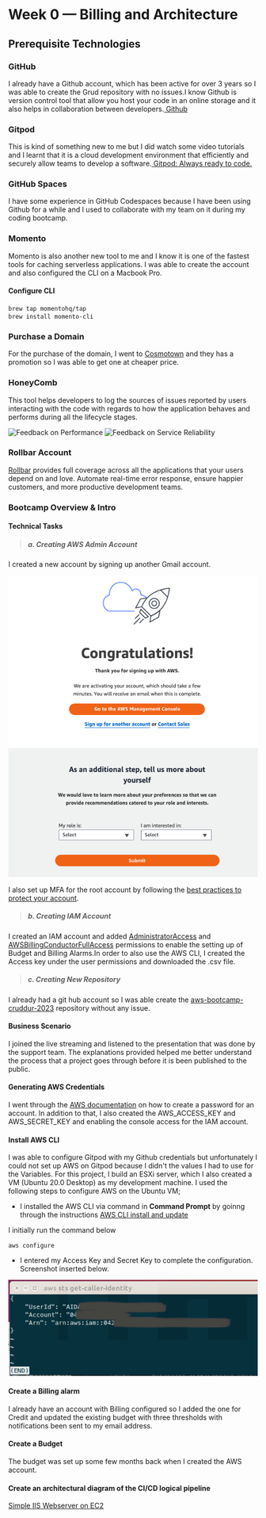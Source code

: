 # Week 0 — Billing and Architecture

## Prerequisite Technologies

### GitHub
I already have a Github account, which has been active for over 3 years so I was able to create the Grud repository with no issues.I know Github is version control tool that allow you host your code in an online storage and it also helps in collaboration between developers.[ Github](https://github.com)

### Gitpod
This is kind of something new to me but I did watch some video tutorials and I learnt that it is a cloud development environment that efficiently and securely allow teams to develop a software.[ Gitpod: Always ready to code.](https://www.gitpod.io)

### GitHub Spaces
I have some experience in GitHub Codespaces because I have been using Github for a while and I used to collaborate with my team on it during my coding bootcamp.

### Momento
Momento is also another new tool to me and I know it is one of the fastest tools for caching serverless applications. I was able to create the account and also configured the CLI on a Macbook Pro.
#### Configure CLI
```
brew tap momentohq/tap
brew install momento-cli
```
### Purchase a Domain
For the purchase of the domain, I went to [Cosmotown](https://www.cosmotown.com/) and they has a promotion so I was able to get one at cheaper price.

### HoneyComb
This tool helps developers to log the sources of issues reported by users interacting with the code with regards to how the application behaves and performs during all the lifecycle stages.

![Feedback on Performance](https://www.honeycomb.io/wp-content/uploads/2022/10/Fast-feedback-on-real-world-performance-v2.svg)
![Feedback on Service Reliability](https://www.honeycomb.io/wp-content/uploads/2022/10/Fast-feedback-on-service-reliability-v2.svg)

### Rollbar Account
[Rollbar](https://rollbar.com/) provides full coverage across all the applications that your users depend on and love. Automate real-time error response, ensure happier customers, and more productive development teams.

### Bootcamp Overview & Intro

#### Technical Tasks
> ##### a. Creating AWS Admin Account
I created a new account by signing up another Gmail account.

![Congratulations](_docs/assets/create-iam.png)

I also set up MFA for the root account by following the [best practices to protect your account](https://docs.aws.amazon.com/accounts/latest/reference/best-practices-root-user.html).
> ##### b. Creating IAM Account
I created an IAM account and added [AdministratorAccess](https://docs.aws.amazon.com/singlesignon/latest/userguide/get-started-assign-account-access-admin-user.html) and [AWSBillingConductorFullAccess](https://docs.aws.amazon.com/singlesignon/latest/userguide/get-started-assign-account-access-admin-user.html) permissions to enable the setting up of Budget and Billing Alarms.In order to also use the AWS CLI, I created the Access key under the user permissions and downloaded the .csv file.

> ##### c. Creating New Repository
I already had a git hub account so I was able create the [aws-bootcamp-cruddur-2023](https://github.com/ExamProCo/aws-bootcamp-cruddur-2023) repository without any issue.

#### Business Scenario
I joined the live streaming and listened to the presentation that was done by the support team. The explanations provided helped me better understand the process that a project goes through before it is been published to the public.

#### Generating AWS Credentials
I went through the [AWS documentation](https://docs.aws.amazon.com/keyspaces/latest/devguide/access.credentials.html) on how to create a password for an account. In addition to that, I also created the AWS_ACCESS_KEY and AWS_SECRET_KEY and enabling the console access for the IAM account.

#### Install AWS CLI 
I was able to configure Gitpod with my Github credentials but unfortunately I could not set up AWS on Gitpod because I didn't the values I had to use for the Variables.
For this project, I build an ESXi server, which I also created a VM (Ubuntu 20.0 Desktop) as my development machine. I used the following steps to configure AWS on the Ubuntu VM;
- I installed the AWS CLI via command in **Command Prompt** by goinng through the instructions [AWS CLI install and update](https://docs.aws.amazon.com/cli/latest/userguide/getting-started-install.html)

I initially run the command below
```
aws configure
```
- I entered my Access Key and Secret Key to complete the configuration. Screenshot inserted below.

![Confirmation that AWS CLI is installed](_docs/assets/aws-cli-config.png)

#### Create a Billing alarm
I already have an account with Billing configured so I added the one for Credit and updated the existing budget with three thresholds with notifications been sent to my email address.

#### Create a Budget
The budget was set up some few months back when I created the AWS account.

#### Create an architectural diagram of the CI/CD logical pipeline

[Simple IIS Webserver on EC2](https://lucid.app/lucidchart/09d7247f-d701-40a6-92a4-c6dd19c181d4/edit?viewport_loc=113%2C143%2C2002%2C1148%2C0_0&invitationId=inv_6a3f4409-5e1a-4f87-a3fb-e20d0561b243)